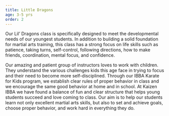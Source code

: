 ```yaml
---
title: Little Dragons
age: 3-5 yrs
order: 2
---
```



Our Lil’ Dragons class is specifically designed to meet the developmental needs of our youngest students. In addition to building a solid foundation for martial arts training, this class has a strong focus on life skills such as patience, taking turns, self-control, following directions, how to make friends, coordination, mental focus, and confidence.

Our amazing and patient group of instructors loves to work with children. They understand the various challenges kids this age face in trying to focus and their need to become more self-disciplined. Through our IBBA Karate for Kids program, we establish clear rules of proper behavior in class and we encourage the same good behavior at home and in school. At Kaizen IBBA we have found a balance of fun and clear structure that helps young students succeed and love coming to class. Our aim is to help our students learn not only excellent martial arts skills, but also to set and achieve goals, choose proper behavior, and work hard in everything they do.